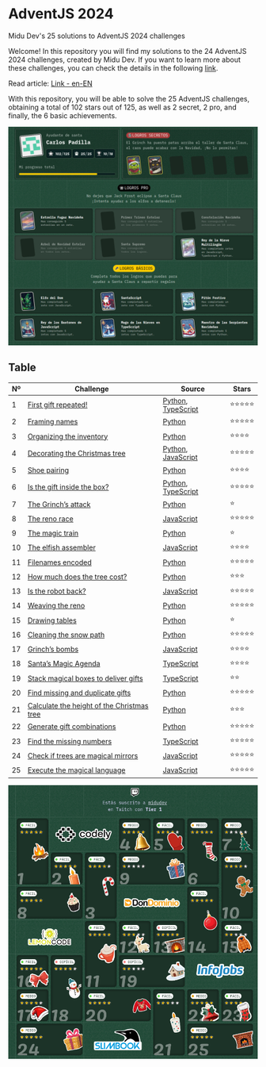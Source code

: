 # AdventJS 2024

Midu Dev's 25 solutions to AdventJS 2024 challenges

Welcome! In this repository you will find my solutions to the 24 AdventJS 2024 challenges, created by Midu Dev. If you want to learn more about these challenges, you can check the details in the following [link](https://adventjs.dev/).

Read article: [Link - en-EN](https://medium.com/@cpadlab/all-my-solutions-to-midudevs-adventjs-2024-25-python-javascript-and-typescript-programming-bf1f0bcdbde7)

With this repository, you will be able to solve the 25 AdventJS challenges, obtaining a total of 102 stars out of 125, as well as 2 secret, 2 pro, and finally, the 6 basic achievements.

<div class="flex justify-center">

![MiduDev's AdventJS 2024 Carlos Padilla Results Table](./imgs/2024-2.png)

</div>

## Table
 
| **Nº** | **Challenge** | **Source** | **Stars** |
|-|-|-|-|
| 1 | [First gift repeated!](https://adventjs.dev/es/challenges/2024/1) | [Python](https://github.com/cpadlab/AdventJS/blob/237ef090b780cfcffeb2fa3cd4b656ee09e860e1/2024/Challenge%20%231%3A%20First%20gift%20repeated!/challenge-1.py), [TypeScript](https://github.com/cpadlab/AdventJS/blob/237ef090b780cfcffeb2fa3cd4b656ee09e860e1/2024/Challenge%20%231%3A%20First%20gift%20repeated!/challenge-1.ts) | ⭐⭐⭐⭐⭐ |
| 2 | [Framing names](https://adventjs.dev/es/challenges/2024/2) | [Python](https://github.com/cpadlab/AdventJS/blob/237ef090b780cfcffeb2fa3cd4b656ee09e860e1/2024/Challenge%20%232%3A%20Framing%C2%A0names.py) | ⭐⭐⭐⭐⭐ |
| 3 | [Organizing the inventory](https://adventjs.dev/es/challenges/2024/3) | [Python](https://github.com/cpadlab/AdventJS/blob/237ef090b780cfcffeb2fa3cd4b656ee09e860e1/2024/Challenge%20%233%3A%20Organizing%20the%20inventory.py) | ⭐⭐⭐⭐ |
| 4 | [ Decorating the Christmas tree](https://adventjs.dev/es/challenges/2024/4) | [Python](https://github.com/cpadlab/AdventJS/blob/237ef090b780cfcffeb2fa3cd4b656ee09e860e1/2024/Challenge%20%234%3A%20Decorating%20the%20Christmas%20tree/challenge-4.py), [JavaScript](https://github.com/cpadlab/AdventJS/blob/237ef090b780cfcffeb2fa3cd4b656ee09e860e1/2024/Challenge%20%234%3A%20Decorating%20the%20Christmas%20tree/challenge-4.js) | ⭐⭐⭐⭐⭐ |
| 5 | [Shoe pairing](https://adventjs.dev/es/challenges/2024/5) | [Python](https://github.com/cpadlab/AdventJS/blob/237ef090b780cfcffeb2fa3cd4b656ee09e860e1/2024/Challenge%20%235%3A%20Shoe%20pairing.py) | ⭐⭐⭐⭐ |
| 6 | [Is the gift inside the box?](https://adventjs.dev/es/challenges/2024/6) | [Python](https://github.com/cpadlab/AdventJS/blob/237ef090b780cfcffeb2fa3cd4b656ee09e860e1/2024/Challenge%20%236%3A%20Is%20the%20gift%20inside%20the%20box%3F/challenge-6.py), [TypeScript](https://github.com/cpadlab/AdventJS/blob/237ef090b780cfcffeb2fa3cd4b656ee09e860e1/2024/Challenge%20%236%3A%20Is%20the%20gift%20inside%20the%20box%3F/challenge-6.ts) | ⭐⭐⭐⭐⭐ |
| 7 | [The Grinch’s attack](https://adventjs.dev/es/challenges/2024/7) | [Python](https://github.com/cpadlab/AdventJS/blob/237ef090b780cfcffeb2fa3cd4b656ee09e860e1/2024/Challenge%20%237%3A%20The%20Grinch%E2%80%99s%20attack.py) | ⭐ |
| 8 | [The reno race](https://adventjs.dev/es/challenges/2024/8) | [JavaScript](https://github.com/cpadlab/AdventJS/blob/237ef090b780cfcffeb2fa3cd4b656ee09e860e1/2024/Challenge%20%238%3A%20The%20reno%20race.js) | ⭐⭐⭐⭐⭐ |
| 9 | [The magic train](https://adventjs.dev/es/challenges/2024/9) | [Python](https://github.com/cpadlab/AdventJS/blob/237ef090b780cfcffeb2fa3cd4b656ee09e860e1/2024/Challenge%20%239%3A%20The%20magic%20train.py) | ⭐ |
| 10 | [The elfish assembler](https://adventjs.dev/es/challenges/2024/10) | [JavaScript](https://github.com/cpadlab/AdventJS/blob/237ef090b780cfcffeb2fa3cd4b656ee09e860e1/2024/Challenge%20%2310%3A%20The%20elfish%20assembler.js) | ⭐⭐⭐⭐ |
| 11 | [Filenames encoded](https://adventjs.dev/es/challenges/2024/11) | [Python](https://github.com/cpadlab/AdventJS/blob/237ef090b780cfcffeb2fa3cd4b656ee09e860e1/2024/Challenge%20%2311%3A%20Filenames%20encoded.py) | ⭐⭐⭐⭐⭐ |
| 12 | [How much does the tree cost?](https://adventjs.dev/es/challenges/2024/12) | [Python](https://github.com/cpadlab/AdventJS/blob/237ef090b780cfcffeb2fa3cd4b656ee09e860e1/2024/Challenge%20%2312%3A%20How%20much%20does%20the%20tree%20cost%3F.py) | ⭐⭐⭐ |
| 13 | [Is the robot back?](https://adventjs.dev/es/challenges/2024/13) | [JavaScript](https://github.com/cpadlab/AdventJS/blob/237ef090b780cfcffeb2fa3cd4b656ee09e860e1/2024/Challenge%20%2313%3A%20Is%20the%20robot%20back%3F.js) | ⭐⭐⭐⭐⭐ |
| 14 | [Weaving the reno](https://adventjs.dev/es/challenges/2024/14) | [Python](https://github.com/cpadlab/AdventJS/blob/237ef090b780cfcffeb2fa3cd4b656ee09e860e1/2024/Challenge%20%2314%3A%20Weaving%20the%20reno.py) | ⭐⭐⭐⭐⭐ |
| 15 | [Drawing tables](https://adventjs.dev/es/challenges/2024/15) | [Python](https://github.com/cpadlab/AdventJS/blob/237ef090b780cfcffeb2fa3cd4b656ee09e860e1/2024/Challenge%20%2315%3A%20Drawing%20tables.py) | ⭐ |
| 16 | [Cleaning the snow path](https://adventjs.dev/es/challenges/2024/16) | [Python](https://github.com/cpadlab/AdventJS/blob/237ef090b780cfcffeb2fa3cd4b656ee09e860e1/2024/Challenge%20%2316%3A%20Cleaning%20the%20snow%20path.py) | ⭐⭐⭐⭐⭐ |
| 17 | [Grinch’s bombs](https://adventjs.dev/es/challenges/2024/17) | [JavaScript](https://github.com/cpadlab/AdventJS/blob/237ef090b780cfcffeb2fa3cd4b656ee09e860e1/2024/Challenge%20%2317%3A%20Grinch%E2%80%99s%20bombs.js) | ⭐⭐⭐⭐ |
| 18 | [Santa’s Magic Agenda](https://adventjs.dev/es/challenges/2024/18) | [TypeScript](https://github.com/cpadlab/AdventJS/blob/237ef090b780cfcffeb2fa3cd4b656ee09e860e1/2024/Challenge%20%2318%3A%20Santa%E2%80%99s%20Magic%20Agenda.ts) | ⭐⭐⭐⭐ |
| 19 | [Stack magical boxes to deliver gifts](https://adventjs.dev/es/challenges/2024/19) | [TypeScript](https://github.com/cpadlab/AdventJS/blob/237ef090b780cfcffeb2fa3cd4b656ee09e860e1/2024/Challenge%20%2319%3A%20Stack%20magical%20boxes%20to%20deliver%20gifts.ts) | ⭐⭐ |
| 20 | [Find missing and duplicate gifts](https://adventjs.dev/es/challenges/2024/20) | [Python](https://github.com/cpadlab/AdventJS/blob/237ef090b780cfcffeb2fa3cd4b656ee09e860e1/2024/Challenge%20%2320%3A%20Find%20missing%20and%20duplicate%20gifts.py) | ⭐⭐⭐⭐⭐ |
| 21 | [Calculate the height of the Christmas tree](https://adventjs.dev/es/challenges/2024/21) | [Python](https://github.com/cpadlab/AdventJS/blob/237ef090b780cfcffeb2fa3cd4b656ee09e860e1/2024/Challenge%20%2321%3A%20Calculate%20the%20height%20of%20the%20Christmas%20tree.py) | ⭐⭐⭐ |
| 22 | [Generate gift combinations](https://adventjs.dev/es/challenges/2024/22) | [Python](https://github.com/cpadlab/AdventJS/blob/237ef090b780cfcffeb2fa3cd4b656ee09e860e1/2024/Challenge%20%2322%3A%20Generate%20gift%20combinations.py) | ⭐⭐⭐⭐⭐ |
| 23 | [Find the missing numbers](https://adventjs.dev/es/challenges/2024/23) | [TypeScript](https://github.com/cpadlab/AdventJS/blob/237ef090b780cfcffeb2fa3cd4b656ee09e860e1/2024/Challenge%20%2323%3A%20Find%20the%20missing%20numbers.ts) | ⭐⭐⭐⭐⭐ |
| 24 | [ Check if trees are magical mirrors](https://adventjs.dev/es/challenges/2024/24) | [JavaScript](https://github.com/cpadlab/AdventJS/blob/237ef090b780cfcffeb2fa3cd4b656ee09e860e1/2024/Challenge%20%2324%3A%20Check%20if%20trees%20are%20magical%20mirrors.js) | ⭐⭐⭐⭐⭐ |
| 25 | [Execute the magical language](https://adventjs.dev/es/challenges/2024/25) | [JavaScript](https://github.com/cpadlab/AdventJS/blob/237ef090b780cfcffeb2fa3cd4b656ee09e860e1/2024/Challenge%20%2325%3A%20Execute%20the%20magical%20language.js) | ⭐⭐⭐⭐⭐ |

<div class="flex justify-center">

![Reused by Carlos Padilla in AdventJS 2024](./imgs/2024-1.png)

</div>